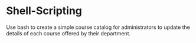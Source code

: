 # Shell-Scripting
Use bash to create a simple course catalog for administrators to update the details of each course offered by their department.
